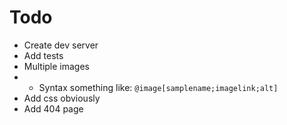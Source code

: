 # Todo

- Create dev server
- Add tests
- Multiple images
- - Syntax something like: `@image[samplename;imagelink;alt]`
- Add css obviously
- Add 404 page
